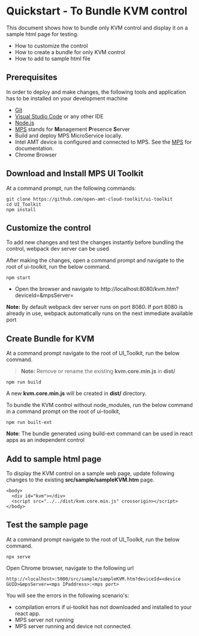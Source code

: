 # Quickstart - To Bundle KVM control

This document shows how to bundle only KVM control and display it on a sample html page for testing. 

 - How to customize the control
 - How to create a bundle for only KVM control
 - How to add to sample html file 

## Prerequisites

In order to deploy and make changes, the following tools and application has to be installed on your development machine
-   [Git](https://git-scm.com/)
-   [Visual Studio Code](https://code.visualstudio.com/) or any other IDE 
-   [Node.js](https://nodejs.org/)
-   [MPS](https://github.com/open-amt-cloud-toolkit/mps) stands for **M**anagement **P**resence **S**erver
-	Build and deploy MPS MicroService locally.
-   Intel AMT device is configured and connected to MPS. See the [MPS](https://github.com/open-amt-cloud-toolkit/mps) for documentation.
-   Chrome Browser

## Download and Install MPS UI Toolkit

At a command prompt, run the following commands:
```
git clone https://github.com/open-amt-cloud-toolkit/ui-toolkit
cd UI_Toolkit
npm install
```

## Customize the control

To add new changes and test the changes  instantly before bundling the control, webpack dev server can be used

After making  the changes, open a command prompt and navigate to the root of ui-toolkit, run the below command.

```
npm start
```

- Open the browser and navigate to http://localhost:8080/kvm.htm?deviceId=<Device uuid>&mpsServer=<MPS server:port>

**Note:** By default webpack dev server runs on port 8080. If port 8080 is already in use, webpack automatically runs on  the next immediate available port


## Create Bundle for KVM
At a command prompt navigate to the root of UI_Toolkit, run the below command.
> **Note:** Remove or rename the existing **kvm.core.min.js**  in **dist/**
```
npm run build
```
A new **kvm.core.min.js** will be created in **dist/** directory.

To bundle the KVM control without node_modules,  run the below command in a command prompt on the root of ui-toolkit,

```
npm run built-ext
```

**Note**: The bundle generated using build-ext command can be used in react apps as an independent control

## Add to sample html page

To display the KVM control on a sample web page, update following changes to the existing **src/sample/sampleKVM.htm** page.

```
<body>
  <div id="kvm"></div>
  <script src="../../dist/kvm.core.min.js" crossorigin></script>
</body>
```
## Test the sample page
At a command prompt navigate to the root of UI_Toolkit, run the below command.
```
npx serve
```
Open Chrome browser, navigate to the following url
```
http://<localhost>:5000/src/sample/sampleKVM.htm?deviceId=<device GUID>&mpsServer=<mps IPaddress>:<mps port>
```
You will see the errors in the following scenario's: 
 - compilation errors if ui-toolkit has not downloaded and installed to your react app.
 - MPS server not running
 - MPS server running and device not connected.

